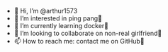 - 👋 Hi, I’m @arthur1573
- 👀 I’m interested in ping pang🏓
- 🌱 I’m currently learning docker🐳
- 💞️ I’m looking to collaborate on non-real girlfriend👩
- 📫 How to reach me: contact me on GitHub🦑

<!---
arthur1573/arthur1573 is a ✨ special ✨ repository because its `README.md` (this file) appears on your GitHub profile.
You can click the Preview link to take a look at your changes.
--->
